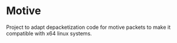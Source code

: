 # Motive

Project to adapt depacketization code for motive packets to make it compatible with x64 linux systems.
